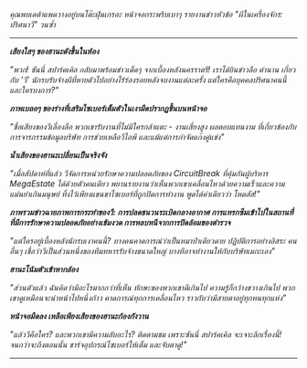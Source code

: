 _คุณพบเดต้าแพดวางอยู่บนโต๊ะฝุ่นเกรอะ หน้าจอกระพริบเบาๆ รายงานข่าวหัวข้อ "ผีในเครื่องจักร: ปริศนาวี" วนซ้ำ_

---

**_เสียงใสๆ ของฮานะดังขึ้นในห้อง_**

_"พวก! ซันนี่ สปาร์คเคิล กลับมาพร้อมข่าวเด็ดๆ จากเบื้องหลังนครราตรี! เราได้ยินข่าวลือ ตำนาน เกี่ยวกับ 'วี' นักรบรับจ้างผีที่หายตัวไปอย่างไร้ร่องรอยหลังจบงานแต่ละครั้ง แต่ใครคือบุคคลปริศนาคนนี้ และใครบงการ?"_

**_ภาพเบลอๆ ของร่างที่เสริมไซเบอร์เต็มตัวในเงามืดปรากฏขึ้นบนหน้าจอ_**

_"ชื่อเสียงของวีเลื่องลือ พวกเขารับงานที่ไม่มีใครกล้าแตะ - งานเสี่ยงสูง ผลตอบแทนงาม ที่เกี่ยวข้องกับการจารกรรมข้อมูลบริษัท การช่วยเหลือวีไอพี และแม้แต่การกำจัดแก๊งคู่แข่ง"_

**_น้ำเสียงของฮานะเปลี่ยนเป็นจริงจัง_**

_"เมื่อสัปดาห์ที่แล้ว วีจัดการหน่วยรักษาความปลอดภัยของ CircuitBreak ที่คุ้มกันผู้บริหาร MegaEstate ได้ด้วยตัวคนเดียว พยานรายงานว่าเห็นพวกเขาเคลื่อนไหวด้วยความเร็วและความแม่นยำเกินมนุษย์ ทิ้งไว้เพียงแขนขาไซเบอร์ที่ถูกปิดการทำงาน พูดได้คำเดียวว่า โหดสัส!"_

**_ภาพรวมข่าวฉายภาพการกระทำของวี: การปลดชนวนระเบิดกลางอากาศ การแทรกซึมเข้าไปในสถานที่ที่มีการรักษาความปลอดภัยอย่างเข้มงวด การหลบหนีจากการปิดล้อมของตำรวจ_**

_"แต่ใครอยู่เบื้องหลังนักรบเงาคนนี้? บางคนคาดการณ์ว่าเป็นหมาป่าเดียวดาย ปฏิบัติการอย่างอิสระ คนอื่นๆ เชื่อว่าวีเป็นส่วนหนึ่งของทีมทหารรับจ้างขนาดใหญ่ บางทีอาจทำงานให้กับบริษัทเมกะเอง"_

**_ฮานะโน้มตัวเข้าหากล้อง_**

_"ส่วนตัวแล้ว ฉันคิดว่ามีอะไรมากกว่าที่เห็น ทักษะของพวกเขาดีเกินไป ความรู้ก็กว้างขวางเกินไป พวกเขาดูเหมือนจะนำหน้าไปหนึ่งก้าว คาดการณ์ทุกการเคลื่อนไหว ราวกับว่ามีสายตาอยู่ทุกหนทุกแห่ง"_

**_หน้าจอมืดลง เหลือเพียงเสียงของฮานะก้องกังวาน_**

_"แล้ววีคือใคร? และพวกเขามีความลับอะไร? ติดตามชม เพราะซันนี่ สปาร์คเคิล จะเจาะลึกเรื่องนี้! จนกว่าจะถึงตอนนั้น ชาร์จอุปกรณ์ไซเบอร์ให้เต็ม และจับตาดู!"_

---
